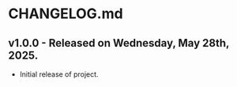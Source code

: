 # CHANGELOG.md

## v1.0.0 - Released on Wednesday, May 28th, 2025.

-   Initial release of project.
